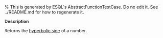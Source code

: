 % This is generated by ESQL's AbstractFunctionTestCase. Do no edit it. See ../README.md for how to regenerate it.

**Description**

Returns the [hyperbolic sine](https://en.wikipedia.org/wiki/Hyperbolic_functions) of a number.

